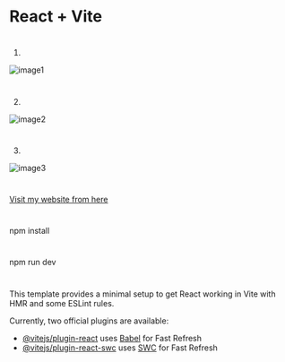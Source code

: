 # React + Vite
#
1)
![image1](https://github.com/user-attachments/assets/603c3c06-fc13-4926-88d2-0ba08278d4fd)
#
2)
![image2](https://github.com/user-attachments/assets/41990e04-ac10-4789-894a-406f2e77a35c)
#
3)
![image3](https://github.com/user-attachments/assets/f6481f2e-11c0-40b3-adc7-e6488cdf1b54)
#
[Visit my website from here](https://669d321fcddb9b0b929bdc79--clever-mandazi-797c56.netlify.app/)
#
npm install
#
npm run dev
#
This template provides a minimal setup to get React working in Vite with HMR and some ESLint rules.

Currently, two official plugins are available:

- [@vitejs/plugin-react](https://github.com/vitejs/vite-plugin-react/blob/main/packages/plugin-react/README.md) uses [Babel](https://babeljs.io/) for Fast Refresh
- [@vitejs/plugin-react-swc](https://github.com/vitejs/vite-plugin-react-swc) uses [SWC](https://swc.rs/) for Fast Refresh
